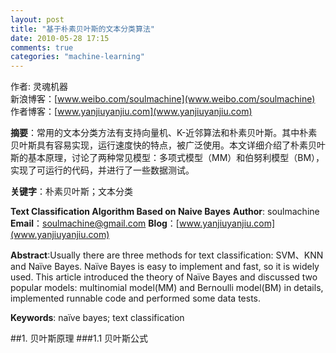 ```yaml
---
layout: post
title: "基于朴素贝叶斯的文本分类算法"
date: 2010-05-28 17:15
comments: true
categories: "machine-learning"
---
```

作者: 灵魂机器  
新浪博客：[www.weibo.com/soulmachine](www.weibo.com/soulmachine)  
作者博客：[www.yanjiuyanjiu.com](www.yanjiuyanjiu.com)

**摘要**：常用的文本分类方法有支持向量机、K-近邻算法和朴素贝叶斯。其中朴素贝叶斯具有容易实现，运行速度快的特点，被广泛使用。本文详细介绍了朴素贝叶斯的基本原理，讨论了两种常见模型：多项式模型（MM）和伯努利模型（BM），实现了可运行的代码，并进行了一些数据测试。

**关键字**：朴素贝叶斯；文本分类

**Text Classification Algorithm Based on Naive Bayes**
**Author**: soulmachine
**Email**：soulmachine@gmail.com
**Blog**：[www.yanjiuyanjiu.com](www.yanjiuyanjiu.com)


**Abstract**:Usually there are three methods for text classification: SVM、KNN and Naïve Bayes. Naïve Bayes is easy to implement and fast, so it is widely used. This article introduced the theory of Naïve Bayes and discussed two popular models: multinomial model(MM) and Bernoulli model(BM) in details, implemented runnable code and performed some data tests.

**Keywords**: naïve bayes; text classification

##1. 贝叶斯原理
###1.1 贝叶斯公式
